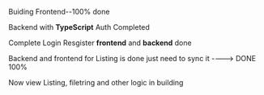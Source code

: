 
Buiding Frontend--100% done

Backend with **TypeScript** Auth Completed

Complete Login Resgister **frontend** and **backend** done

Backend and frontend for Listing is done just need to sync it ----> DONE 100%

Now view Listing, filetring and other logic in building
